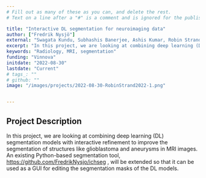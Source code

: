 ```yaml
---
# Fill out as many of these as you can, and delete the rest.
# Text on a line after a "#" is a comment and is ignored for the published page.

title: "Interactive DL segmentation for neuroimaging data"
author: ["Fredrik Nysjö"]
external: "Swagata Kundu, Subhashis Banerjee, Ashis Kumar, Robin Strand"
excerpt: "In this project, we are looking at combining deep learning (DL) segmentation models with interactive refinement to improve the segmentation of structures like glioblastoma and anerysms in MRI images."
keywords: "Radiology, MRI, segmentation"
funding: "Vinnova"
initdate: "2022-08-30"
lastdate: "Current"
# tags_: ""
# github: ""
image: "/images/projects/2022-08-30-RobinStrand2022-1.png"


---
```


## Project Description
In this project, we are looking at combining deep learning (DL) segmentation models with interactive refinement to improve the segmentation of structures like glioblastoma and aneurysms in MRI images. An existing Python-based segmentation tool, https://github.com/FredrikNysjo/ichseg , will be  extended so that it can be used as a GUI for editing the segmentation masks of the DL models.

